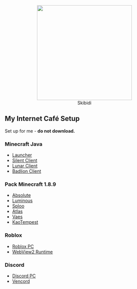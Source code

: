 <div align="center">
  <img src="https://imgur.com/n9u5abN.gif" width="300">
  <div>Skibidi</div>
</div>

## My Internet Café Setup
Set up for me - **do not download.**  

### Minecraft Java
* [Launcher](https://llaun.ch/vi)
* [Silent Client](https://api.silentclient.net/_next/download?platform=windows&branch=stable)
* [Lunar Client](https://download.overwolf.com/install/Download?ExtensionId=jilehohlakeokncafogkgnicgndeecdiengddbcc)
* [Badlion Client](https://www.badlion.net/download/client/latest/windows)

### Pack Minecraft 1.8.9
* [Absolute](https://drive.google.com/file/d/16w-Lw22pALHCPN0vqRVnn1hOODec1GEf/view?usp=drivesdk)
* [Luminous](https://drive.google.com/file/d/16wX6ix3s_65-Kjy7HuY6BlmPl3F-Ykok/view?usp=drivesdk)
* [Sploo](https://drive.google.com/file/d/16qhU6li8mzdbsKV35cwquyZ3bFU_HT3J/view?usp=drivesdk)
* [Atlas](https://drive.google.com/file/d/16lBoc6Gj8dsYLJnWa6HIcFtdj0Tj1AXK/view?usp=drivesdk)
* [Vaes](https://drive.google.com/file/d/176KDrxK1UR9klspDW27iy-obPz6bl-Bf/view?usp=drivesdk)
* [KaoTempest](https://drive.usercontent.google.com/uc?id=1BTx8r6bUjVUDqPatvlHBSNYsutmbr2-U&export=download)

### Roblox
* [Roblox PC](https://www.roblox.com/download/client?os=win)
* [WebView2 Runtime](https://go.microsoft.com/fwlink/p/?LinkId=2124703)

### Discord
* [Discord PC](https://discord.com/api/downloads/distributions/app/installers/latest?channel=stable&platform=win&arch=x64)
* [Vencord](https://github.com/Vencord/Installer/releases/latest/download/VencordInstaller.exe)
